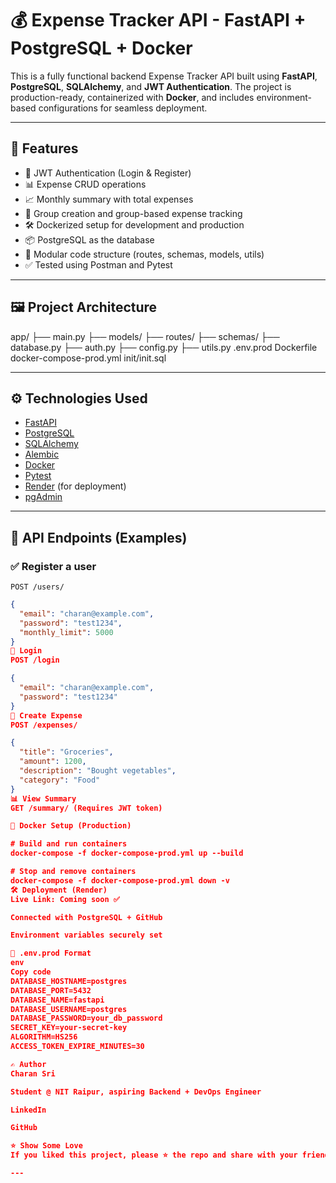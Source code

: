 # 💰 Expense Tracker API - FastAPI + PostgreSQL + Docker

This is a fully functional backend Expense Tracker API built using **FastAPI**, **PostgreSQL**, **SQLAlchemy**, and **JWT Authentication**. The project is production-ready, containerized with **Docker**, and includes environment-based configurations for seamless deployment.

---

## 🚀 Features

- 🔐 JWT Authentication (Login & Register)
- 📊 Expense CRUD operations
- 📈 Monthly summary with total expenses
- 👥 Group creation and group-based expense tracking
- 🛠️ Dockerized setup for development and production
- 📦 PostgreSQL as the database
- 📁 Modular code structure (routes, schemas, models, utils)
- ✅ Tested using Postman and Pytest

---

## 🖼️ Project Architecture

app/
├── main.py
├── models/
├── routes/
├── schemas/
├── database.py
├── auth.py
├── config.py
├── utils.py
.env.prod
Dockerfile
docker-compose-prod.yml
init/init.sql

---

## ⚙️ Technologies Used

- [FastAPI](w)
- [PostgreSQL](w)
- [SQLAlchemy](w)
- [Alembic](w)
- [Docker](w)
- [Pytest](w)
- [Render](w) (for deployment)
- [pgAdmin](w)

---

## 🧪 API Endpoints (Examples)

### ✅ Register a user
`POST /users/`
```json
{
  "email": "charan@example.com",
  "password": "test1234",
  "monthly_limit": 5000
}
🔐 Login
POST /login

{
  "email": "charan@example.com",
  "password": "test1234"
}
💸 Create Expense
POST /expenses/

{
  "title": "Groceries",
  "amount": 1200,
  "description": "Bought vegetables",
  "category": "Food"
}
📊 View Summary
GET /summary/ (Requires JWT token)

🐳 Docker Setup (Production)

# Build and run containers
docker-compose -f docker-compose-prod.yml up --build

# Stop and remove containers
docker-compose -f docker-compose-prod.yml down -v
🛠️ Deployment (Render)
Live Link: Coming soon ✅

Connected with PostgreSQL + GitHub

Environment variables securely set

📄 .env.prod Format
env
Copy code
DATABASE_HOSTNAME=postgres
DATABASE_PORT=5432
DATABASE_NAME=fastapi
DATABASE_USERNAME=postgres
DATABASE_PASSWORD=your_db_password
SECRET_KEY=your-secret-key
ALGORITHM=HS256
ACCESS_TOKEN_EXPIRE_MINUTES=30

✍️ Author
Charan Sri

Student @ NIT Raipur, aspiring Backend + DevOps Engineer

LinkedIn

GitHub

⭐️ Show Some Love
If you liked this project, please ⭐️ the repo and share with your friends!

---









